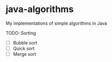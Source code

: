 # java-algorithms
My implementations of simple algorithms in Java

TODO:
Sorting
- [ ] Bubble sort
- [ ] Quick sort
- [ ] Merge sort
